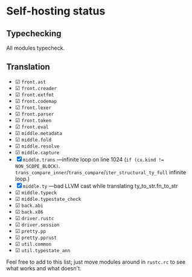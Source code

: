 # Self-hosting status

## Typechecking

All modules typecheck.

## Translation

* ☑ `front.ast`
* ☑ `front.creader`
* ☑ `front.extfmt`
* ☑ `front.codemap`
* ☑ `front.lexer`
* ☑ `front.parser`
* ☑ `front.token`
* ☑ `front.eval`
* ☑ `middle.metadata`
* ☑ `middle.fold`
* ☑ `middle.resolve`
* ☑ `middle.capture`
* ☒ `middle.trans` &mdash;infinite loop on line 1024 (`if (cx.kind != NON_SCOPE_BLOCK)`. `trans_compare_inner`/`trans_compare`/`iter_structural_ty_full` infinite loop.)
* ☒ `middle.ty` &mdash;bad LLVM cast while translating ty_to_str.fn_to_str
* ☑ `middle.typeck`
* ☑ `middle.typestate_check`
* ☑ `back.abi`
* ☑ `back.x86`
* ☑ `driver.rustc`
* ☑ `driver.session`
* ☑ `pretty.pp`
* ☑ `pretty.pprust`
* ☑ `util.common`
* ☑ `util.typestate_ann`

Feel free to add to this list; just move modules around in `rustc.rc` to see what works and what doesn't.
